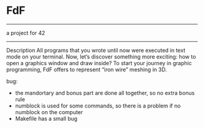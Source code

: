 # FdF

---

a project for 42

---

Description
All programs that you wrote until now were executed in text mode on your terminal. Now, let’s discover something more exciting: how to open a graphics window and draw inside? To start your journey in graphic programming, FdF offers to represent “iron wire” meshing in 3D.

bug:
- the mandortary and bonus part are done all together, so no extra bonus rule
- numblock is used for some commands, so there is a problem if no numblock on the computer
- Makefile has a small bug
